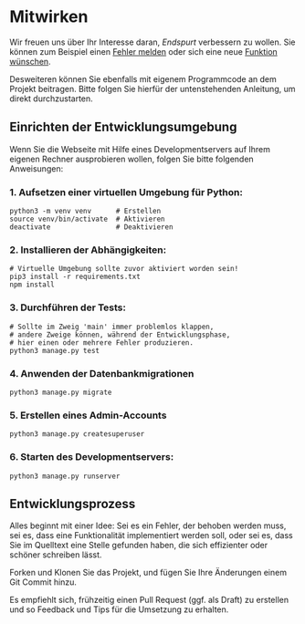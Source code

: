 # Mitwirken

Wir freuen uns über Ihr Interesse daran, *Endspurt* verbessern zu
wollen.  Sie können zum Beispiel einen [Fehler melden](https://github.com/guemax/endspurt/issues/new) oder
sich eine neue [Funktion wünschen](https://github.com/guemax/endspurt/issues/new).

Desweiteren können Sie ebenfalls mit eigenem Programmcode an dem Projekt beitragen.
Bitte folgen Sie hierfür der untenstehenden Anleitung, um direkt durchzustarten.

## Einrichten der Entwicklungsumgebung

Wenn Sie die Webseite mit Hilfe eines Developmentservers auf Ihrem eigenen
Rechner ausprobieren wollen, folgen Sie bitte folgenden Anweisungen:

### 1. Aufsetzen einer virtuellen Umgebung für Python:

```shell
python3 -m venv venv      # Erstellen
source venv/bin/activate  # Aktivieren
deactivate                # Deaktivieren
```

### 2. Installieren der Abhängigkeiten:

```shell
# Virtuelle Umgebung sollte zuvor aktiviert worden sein!
pip3 install -r requirements.txt
npm install
```

### 3. Durchführen der Tests:

```shell
# Sollte im Zweig 'main' immer problemlos klappen,
# andere Zweige können, während der Entwicklungsphase,
# hier einen oder mehrere Fehler produzieren.
python3 manage.py test
```

### 4. Anwenden der Datenbankmigrationen

```shell
python3 manage.py migrate
```

### 5. Erstellen eines Admin-Accounts

```shell
python3 manage.py createsuperuser
```

### 6. Starten des Developmentservers:

```shell
python3 manage.py runserver
```

## Entwicklungsprozess

Alles beginnt mit einer Idee: Sei es ein Fehler, der behoben werden muss, sei es,
dass eine Funktionalität implementiert werden soll, oder sei es, dass Sie im Quelltext
eine Stelle gefunden haben, die sich effizienter oder schöner schreiben lässt.

Forken und Klonen Sie das Projekt, und fügen Sie Ihre Änderungen einem Git Commit hinzu.

Es empfiehlt sich, frühzeitig einen Pull Request (ggf. als Draft) zu erstellen und so Feedback und Tips für die Umsetzung zu erhalten.
